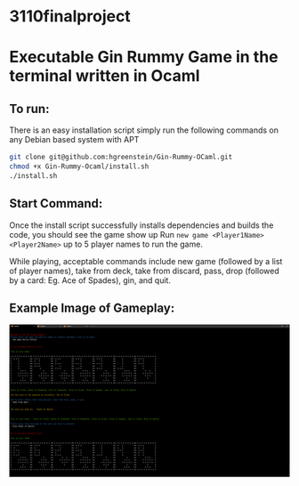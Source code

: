 # 3110finalproject

# Executable Gin Rummy Game in the terminal written in Ocaml

## To run: 
There is an easy installation script simply run the following commands on any Debian based system with APT

```bash
git clone git@github.com:hgreenstein/Gin-Rummy-OCaml.git
chmod +x Gin-Rummy-Ocaml/install.sh
./install.sh

```

## Start Command:
Once the install script successfully installs dependencies and builds the code, you should see the game show up
Run `new game <Player1Name> <Player2Name>` up to 5 player names to run the game.

While playing, acceptable commands include new game (followed by a list of player names),
take from deck, take from discard, pass, drop (followed by a card: Eg. Ace of Spades), gin, and quit.

## Example Image of Gameplay:
![Terminal Gin Rummy Example](/exampleImages/terminalRummyExample.png)

